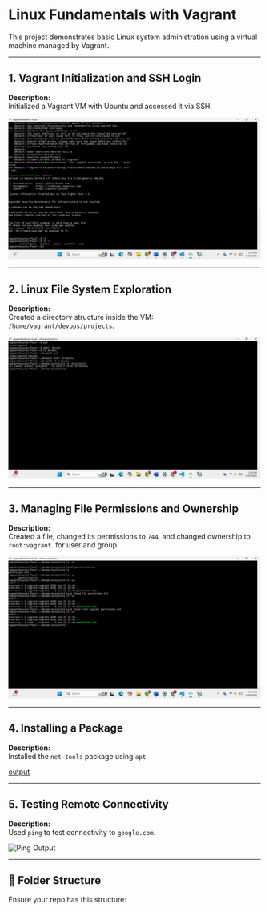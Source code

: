 # Linux Fundamentals with Vagrant

This project demonstrates basic Linux system administration using a virtual machine managed by Vagrant.

---

## 1. Vagrant Initialization and SSH Login

**Description:**  
Initialized a Vagrant VM with Ubuntu and accessed it via SSH.

![Vagrant Init and SSH](screenshots/1.png)

---

## 2. Linux File System Exploration

**Description:**  
Created a directory structure inside the VM: `/home/vagrant/devops/projects`.

![Linux Folder Structure](screenshots/2.png)

---

## 3. Managing File Permissions and Ownership

**Description:**  
Created a file, changed its permissions to `744`, and changed ownership to `root:vagrant`. for user and group

![Permissions and Ownership](screenshots/3.png)

---

## 4. Installing a Package

**Description:**  
Installed the `net-tools` package using `apt` 

[output](screenshots/4.png)

---

## 5. Testing Remote Connectivity

**Description:**  
Used `ping` to test connectivity to `google.com`.

![Ping Output](screenshots/screenshot5.png)

---

## 📁 Folder Structure

Ensure your repo has this structure:

